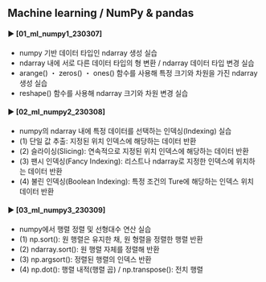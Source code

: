 ####
## Machine learning / NumPy & pandas
####
#### ► [01_ml_numpy1_230307]
- numpy 기반 데이터 타입인 ndarray 생성 실습
- ndarray 내에 서로 다른 데이터 타입의 형 변환 / ndarray 데이터 타입 변경 실습
- arange() ・ zeros() ・ ones() 함수를 사용해 특정 크기와 차원을 가진 ndarray 생성 실습
- reshape() 함수를 사용해 ndarray 크기와 차원 변경 실습
####
#### ► [02_ml_numpy2_230308]
- numpy의 ndarray 내에 특정 데이터를 선택하는 인덱싱(Indexing) 실습
- (1) 단일 값 추출: 지정된 위치 인덱스에 해당하는 데이터 반환 
- (2) 슬라이싱(Slicing): 연속적으로 지정된 위치 인덱스에 해당하는 데이터 반환
- (3) 팬시 인덱싱(Fancy Indexing): 리스트나 ndarray로 지정한 인덱스에 위치하는 데이터 반환
- (4) 불린 인덱싱(Boolean Indexing): 특정 조건의 Ture에 해당하는 인덱스 위치 데이터 반환
####
#### ► [03_ml_numpy3_230309]
- numpy에서 행렬 정렬 및 선형대수 연산 실습
- (1) np.sort(): 원 행렬은 유지한 채, 원 형렬을 정렬한 행렬 반환 
- (2) ndarray.sort(): 원 행렬 자체를 정렬해 반환
- (3) np.argsort(): 정렬된 행렬의 인덱스 반환
- (4) np.dot(): 행렬 내적(행렬 곱) / np.transpose(): 전치 행렬
####
